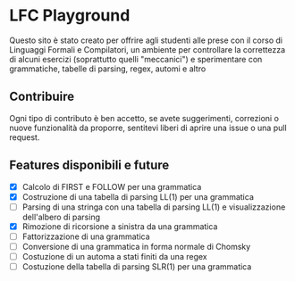 # LFC Playground

Questo sito è stato creato per offrire agli studenti alle prese con il corso di Linguaggi Formali e Compilatori, un ambiente
per controllare la correttezza di alcuni esercizi (soprattutto quelli "meccanici") e sperimentare con grammatiche, tabelle di parsing, regex, automi e altro

## Contribuire
Ogni tipo di contributo è ben accetto, se avete suggerimenti, correzioni o nuove funzionalità da proporre, sentitevi liberi di aprire una issue o una pull request.

## Features disponibili e future
- [x] Calcolo di FIRST e FOLLOW per una grammatica
- [x] Costruzione di una tabella di parsing LL(1) per una grammatica
- [ ] Parsing di una stringa con una tabella di parsing LL(1) e visualizzazione dell'albero di parsing
- [x] Rimozione di ricorsione a sinistra da una grammatica
- [ ] Fattorizzazione di una grammatica
- [ ] Conversione di una grammatica in forma normale di Chomsky
- [ ] Costuzione di un automa a stati finiti da una regex
- [ ] Costuzione della tabella di parsing SLR(1) per una grammatica